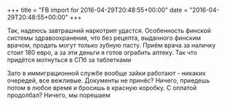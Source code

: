 +++
title = "FB import for 2016-04-29T20:48:55+00:00"
date = "2016-04-29T20:48:55+00:00"
+++

Так, надеюсь завтрашний наркотрип удастся. Особенность финской системы здравоохранения, что без рецепта, выданного финским врачом, продать могут только зубную пасту. Приём врача за наличку стоит 180 евро, а за эти деньги я готов ограбить аптеку. Так что придётся мотнуться в СПб за таблетками

Зато в иммиграционной службе вообще зайки работают - никаких очередей, все вежливые. Документы не принёс? Ничего, приедешь потом в любое время и бросишь в красную коробку. С оплатой продолбал? Ничего, мы порешаем


